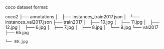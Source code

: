 coco dataset format:

coco2
├── annotations
│   ├── instances_train2017.json
│   └── instances_val2017.json
├── train2017
│   ├── 10.jpg
│   ├── 11.jpg
│   ├── 12.jpg
│   ├── 6.jpg
│   ├── 7.jpg
│   ├── 8.jpg
│   └── 9.jpg
└── val2017
    ├── 65.jpg

    └── 80.jpg

